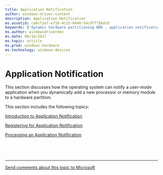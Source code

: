 ```yaml
---
title: Application Notification
author: windows-driver-content
description: Application Notification
ms.assetid: ca6cf2e7-e710-4c23-8440-54cdff736dc0
keywords: ["dynamic hardware partitioning WDK , application notification", "hardware partitioning WDK dynamic , application notification", "partitions WDK dynamic hardware , application notification", "application notification WDK dynamic hardware partitioning", "notification WDK dynamic hardware partitioning , application"]
ms.author: windowsdriverdev
ms.date: 06/16/2017
ms.topic: article
ms.prod: windows-hardware
ms.technology: windows-devices
---
```


# Application Notification


This section discusses how the operating system can notify a user-mode application when you dynamically add a new processor or memory module to a hardware partition.

This section includes the following topics:

[Introduction to Application Notification](introduction-to-application-notification.md)

[Registering for Application Notification](registering-for-application-notification.md)

[Processing an Application Notification](processing-an-application-notification.md)

 

 


--------------------
[Send comments about this topic to Microsoft](mailto:wsddocfb@microsoft.com?subject=Documentation%20feedback%20%5Bkernel\kernel%5D:%20Application%20Notification%20%20RELEASE:%20%286/14/2017%29&body=%0A%0APRIVACY%20STATEMENT%0A%0AWe%20use%20your%20feedback%20to%20improve%20the%20documentation.%20We%20don't%20use%20your%20email%20address%20for%20any%20other%20purpose,%20and%20we'll%20remove%20your%20email%20address%20from%20our%20system%20after%20the%20issue%20that%20you're%20reporting%20is%20fixed.%20While%20we're%20working%20to%20fix%20this%20issue,%20we%20might%20send%20you%20an%20email%20message%20to%20ask%20for%20more%20info.%20Later,%20we%20might%20also%20send%20you%20an%20email%20message%20to%20let%20you%20know%20that%20we've%20addressed%20your%20feedback.%0A%0AFor%20more%20info%20about%20Microsoft's%20privacy%20policy,%20see%20http://privacy.microsoft.com/default.aspx. "Send comments about this topic to Microsoft")


